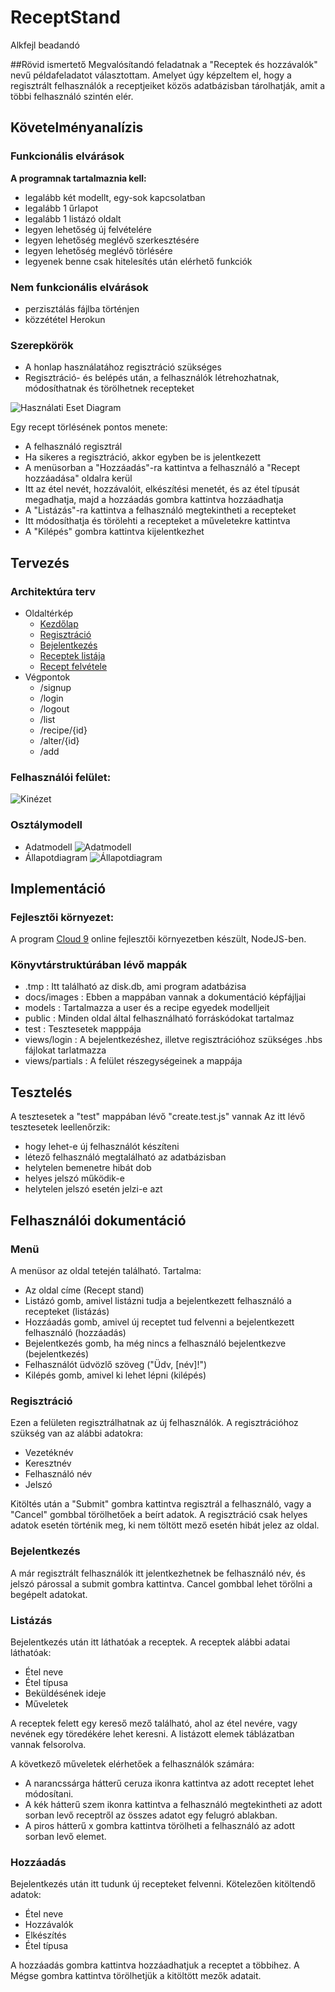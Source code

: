 # ReceptStand
Alkfejl beadandó

##Rövid ismertető
Megvalósítandó feladatnak a "Receptek és hozzávalók" nevű példafeladatot választottam.
Amelyet úgy képzeltem el, hogy a regisztrált felhasználók a receptjeiket közös adatbázisban tárolhatják, 
amit a többi felhasználó szintén elér.

## Követelményanalízis

### Funkcionális elvárások
**A programnak tartalmaznia kell:**
- legalább két modellt, egy-sok kapcsolatban
- legalább 1 űrlapot
- legalább 1 listázó oldalt
- legyen lehetőség új felvételére
- legyen lehetőség meglévő szerkesztésére
- legyen lehetőség meglévő törlésére
- legyenek benne csak hitelesítés után elérhető funkciók

### Nem funkcionális elvárások
- perzisztálás fájlba történjen
- közzététel Herokun

### Szerepkörök
- A honlap használatához regisztráció szükséges
- Regisztráció- és belépés után, a felhasználók létrehozhatnak, módosíthatnak és törölhetnek recepteket

![Használati Eset Diagram](docs/images/hasznalati_eset_diagram.png)

Egy recept törlésének pontos menete:
- A felhasználó regisztrál
- Ha sikeres a regisztráció, akkor egyben be is jelentkezett
- A menüsorban a "Hozzáadás"-ra kattintva a felhasználó a "Recept hozzáadása" oldalra kerül
- Itt az étel nevét, hozzávalóit, elkészítési menetét, és az étel típusát megadhatja, majd a hozzáadás gombra kattintva hozzáadhatja
- A "Listázás"-ra kattintva a felhasználó megtekintheti a recepteket
- Itt módosíthatja és törölehti a recepteket a műveletekre kattintva
- A "Kilépés" gombra kattintva kijelentkezhet

## Tervezés

### Architektúra terv
- Oldaltérkép
  - [Kezdőlap](http://receptstand.herokuapp.com/)
  - [Regisztráció](http://receptstand.herokuapp.com/login/signup)
  - [Bejelentkezés](http://receptstand.herokuapp.com/login/login)
  - [Receptek listája](http://receptstand.herokuapp.com/list)
  - [Recept felvétele](http://receptstand.herokuapp.com/add)
- Végpontok
  - /signup
  - /login
  - /logout
  - /list
  - /recipe/{id}
  - /alter/{id}
  - /add

### Felhasználói felület:
![Kinézet](docs/images/kinezet.PNG)

### Osztálymodell
- Adatmodell
![Adatmodell](docs/images/adatmodell.png)
- Állapotdiagram
![Állapotdiagram](docs/images/allapotdiagram.png)

## Implementáció

### Fejlesztői környezet:
A program [Cloud 9](https://c9.io/) online fejlesztői környezetben készült, NodeJS-ben.

### Könyvtárstruktúrában lévő mappák
- .tmp : Itt található az disk.db, ami program adatbázisa
- docs/images : Ebben a mappában vannak a dokumentáció képfájljai
- models : Tartalmazza a user és a recipe egyedek modelljeit
- public : Minden oldal által felhasználható forráskódokat tartalmaz
- test : Tesztesetek mapppája
- views/login : A bejelentkezéshez, illetve regisztrációhoz szükséges .hbs fájlokat tarlatmazza
- views/partials : A felület részegységeinek a mappája

## Tesztelés

A tesztesetek a "test" mappában lévő "create.test.js" vannak
Az itt lévő tesztesetek leellenőrzik:
- hogy lehet-e új felhasználót készíteni
- létező felhasználó megtalálható az adatbázisban
- helytelen bemenetre hibát dob
- helyes jelszó működik-e
- helytelen jelszó esetén jelzi-e azt

## Felhasználói dokumentáció
### Menü
A menüsor az oldal tetején található. Tartalma:
- Az oldal címe (Recept stand)
- Listázó gomb, amivel listázni tudja a bejelentkezett felhasználó a recepteket (listázás)
- Hozzáadás gomb, amivel új receptet tud felvenni a bejelentkezett felhasználó (hozzáadás)
- Bejelentkezés gomb, ha még nincs a felhasználó bejelentkezve (bejelentkezés)
- Felhasználót üdvözlő szöveg ("Üdv, [név]!")
- Kilépés gomb, amivel ki lehet lépni (kilépés)

### Regisztráció
Ezen a felületen regisztrálhatnak az új felhasználók.
A regisztrációhoz szükség van az alábbi adatokra:
- Vezetéknév
- Keresztnév
- Felhasználó név
- Jelszó

Kitöltés után a "Submit" gombra kattintva regisztrál a felhasználó, vagy a "Cancel" gombbal törölhetőek a beírt adatok.
A regisztráció csak helyes adatok esetén történik meg, ki nem töltött mező esetén hibát jelez az oldal.

### Bejelentkezés
A már regisztrált felhasználók itt jelentkezhetnek be felhasználó név, és jelszó párossal a submit gombra kattintva.
Cancel gombbal lehet törölni a begépelt adatokat.

### Listázás
Bejelentkezés után itt láthatóak a receptek.
A receptek alábbi adatai láthatóak:
- Étel neve
- Étel típusa
- Beküldésének ideje
- Műveletek

A receptek felett egy kereső mező található, ahol az étel nevére, vagy nevének egy töredékére lehet keresni.
A listázott elemek táblázatban vannak felsorolva.

A következő műveletek elérhetőek a felhasználók számára:
- A narancssárga hátterű ceruza ikonra kattintva az adott receptet lehet módosítani.
- A kék hátterű szem ikonra kattintva a felhasználó megtekintheti az adott sorban levő receptről az összes adatot egy felugró ablakban.
- A piros hátterű x gombra kattintva törölheti a felhasználó az adott sorban levő elemet.

### Hozzáadás
Bejelentkezés után itt tudunk új recepteket felvenni.
Kötelezően kitöltendő adatok:
- Étel neve
- Hozzávalók
- Elkészítés
- Étel típusa

A hozzáadás gombra kattintva hozzáadhatjuk a receptet a többihez. A Mégse gombra kattintva törölhetjük a kitöltött mezők adatait.






